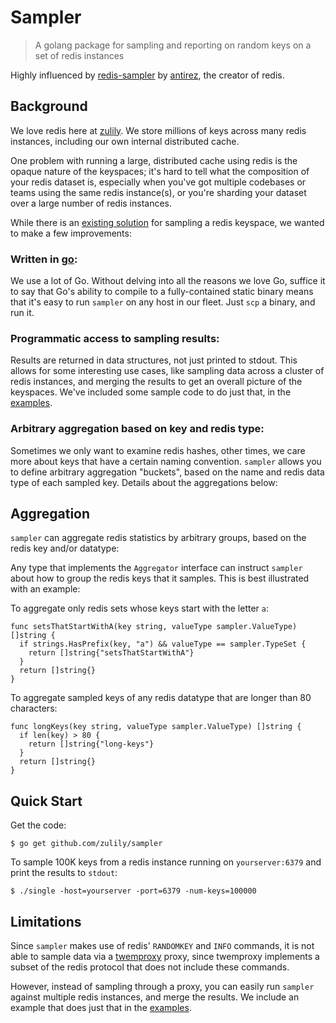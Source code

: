 # Sampler

> A golang package for sampling and reporting on random keys on a set of redis instances

Highly influenced by [redis-sampler](https://github.com/antirez/redis-sampler)
by [antirez](https://github.com/antirez), the creator of redis.

## Background

We love redis here at [zulily](https://github.com/zulily/). We store millions
of keys across many redis instances, including our own internal distributed
cache.

One problem with running a large, distributed cache using redis is the opaque
nature of the keyspaces; it's hard to tell what the composition of your redis
dataset is, especially when you've got multiple codebases or teams using the
same redis instance(s), or you're sharding your dataset over a large number of
redis instances.

While there is an [existing solution](https://github.com/zulily/) for sampling
a redis keyspace, we wanted to make a few improvements:

### Written in [go](https://golang.org/):

We use a lot of Go. Without delving into all the reasons we love Go, suffice it
to say that Go's ability to compile to a fully-contained static binary means
that it's easy to run `sampler` on any host in our fleet.  Just `scp` a binary,
and run it.

### Programmatic access to sampling results:

Results are returned in data structures, not just printed to stdout. This
allows for some interesting use cases, like sampling data across a cluster of
redis instances, and merging the results to get an overall picture of the
keyspaces.  We've included some sample code to do just that, in the
[examples](https://github.com/zulily/sampler/tree/master/examples/cluster).

### Arbitrary aggregation based on key and redis type:

Sometimes we only want to examine redis hashes, other times, we care more about
keys that have a certain naming convention. `sampler` allows you to define
arbitrary aggregation "buckets", based on the name and redis data type of each
sampled key. Details about the aggregations below:

## Aggregation

`sampler` can aggregate redis statistics by arbitrary groups, based on the
redis key and/or datatype:

Any type that implements the `Aggregator` interface can instruct `sampler`
about how to group the redis keys that it samples.  This is best illustrated
with an example:

To aggregate only redis sets whose keys start with the letter `a`:

    func setsThatStartWithA(key string, valueType sampler.ValueType) []string {
      if strings.HasPrefix(key, "a") && valueType == sampler.TypeSet {
        return []string{"setsThatStartWithA"}
      }
      return []string{}
    }

To aggregate sampled keys of any redis datatype that are longer than 80 characters:

    func longKeys(key string, valueType sampler.ValueType) []string {
      if len(key) > 80 {
        return []string{"long-keys"}
      }
      return []string{}
    }

## Quick Start

Get the code:

    $ go get github.com/zulily/sampler

To sample 100K keys from a redis instance running on `yourserver:6379` and
print the results to `stdout`:

    $ ./single -host=yourserver -port=6379 -num-keys=100000

## Limitations

Since `sampler` makes use of redis' `RANDOMKEY` and `INFO` commands, it is not
able to sample data via a [twemproxy](https://github.com/twitter/twemproxy)
proxy, since twemproxy implements a subset of the redis protocol that does not
include these commands.

However, instead of sampling through a proxy, you can easily run `sampler`
against multiple redis instances, and merge the results.  We include an example
that does just that in the
[examples](https://github.com/zulily/sampler/tree/master/examples/cluster).
